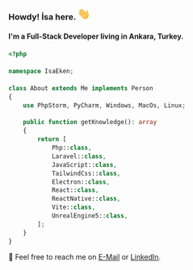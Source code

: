 ### Howdy! İsa here. <a href="https://www.isaeken.com.tr/" target="_blank"><img src="https://raw.githubusercontent.com/isaeken/isaeken/main/giphy.webp" width="25px" /></a>
#### I'm a Full-Stack Developer living in Ankara, Turkey.

````php
<?php

namespace IsaEken;

class About extends Me implements Person
{
    use PhpStorm, PyCharm, Windows, MacOs, Linux;

    public function getKnowledge(): array
    {
        return [
            Php::class,
            Laravel::class,
            JavaScript::class,
            TailwindCss::class,
            Electron::class,
            React::class,
            ReactNative::class,
            Vite::class,
            UnrealEngine5::class,
        ];
    }
}
````

📨 Feel free to reach me on [E-Mail](mailto:hello@isaeken.com.tr) or [LinkedIn](https://linkedin.com/in/isaeken).
